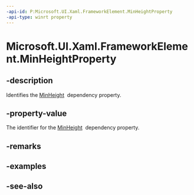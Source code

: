 ```yaml
---
-api-id: P:Microsoft.UI.Xaml.FrameworkElement.MinHeightProperty
-api-type: winrt property
---
```


<!-- Property syntax
public Windows.UI.Xaml.DependencyProperty MinHeightProperty { get; }
-->

# Microsoft.UI.Xaml.FrameworkElement.MinHeightProperty

## -description
Identifies the [MinHeight](frameworkelement_minheight.md)  dependency property.

## -property-value
The identifier for the [MinHeight](frameworkelement_minheight.md)  dependency property.

## -remarks

## -examples

## -see-also
